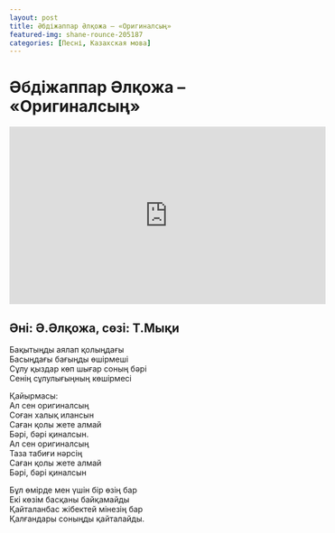 ```yaml
---
layout: post
title: Әбдіжаппар Әлқожа – «Оригиналсың»
featured-img: shane-rounce-205187
categories: [Песні, Казахская мова]
---
```


# Әбдіжаппар Әлқожа – «Оригиналсың»


<iframe width="560" height="315" src="https://www.youtube.com/embed/qCgWw85Rgzs" frameborder="0" allow="accelerometer; autoplay; encrypted-media; gyroscope; picture-in-picture" allowfullscreen></iframe>

## Әні: Ә.Әлқожа, сөзі: Т.Мықи

Бақытыңды аялап қолыңдағы<br>
Басыңдағы бағыңды өшірмеші<br>
Сұлу қыздар көп шығар соның бәрі<br>
Сенің сұлулығыңның көшірмесі

Қайырмасы:<br>
Ал сен оригиналсың<br>
Соған халық илансын<br>
Саған қолы жете алмай<br>
Бәрі, бәрі қиналсын.<br>
Ал сен оригиналсың<br>
Таза табиғи нәрсің<br>
Саған қолы жете алмай<br>
Бәрі, бәрі қиналсын

Бұл өмірде мен үшін бір өзің бар<br>
Екі көзім басқаны байқамайды<br>
Қайталанбас жібектей мінезің бар<br>
Қалғандары соныңды қайталайды.
